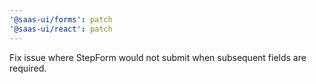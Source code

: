 ```yaml
---
'@saas-ui/forms': patch
'@saas-ui/react': patch
---
```


Fix issue where StepForm would not submit when subsequent fields are required.

